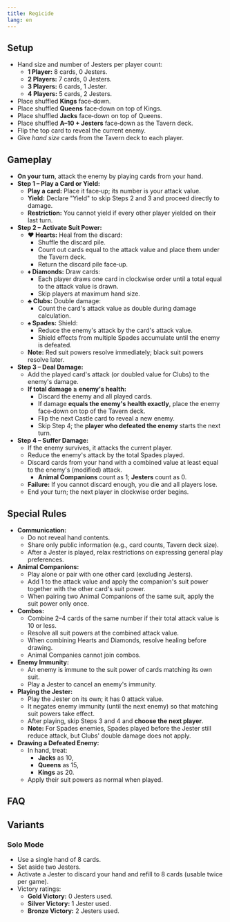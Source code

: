 ```yaml
---
title: Regicide
lang: en
---
```


## Setup

- Hand size and number of Jesters per player count:
    - **1 Player:** 8 cards, 0 Jesters.
    - **2 Players:** 7 cards, 0 Jesters.
    - **3 Players:** 6 cards, 1 Jester.
    - **4 Players:** 5 cards, 2 Jesters.
- Place shuffled **Kings** face‑down.
- Place shuffled **Queens** face‑down on top of Kings.
- Place shuffled **Jacks** face‑down on top of Queens.
- Place shuffled **A–10 + Jesters** face‑down as the Tavern deck.
- Flip the top card to reveal the current enemy.
- Give *hand size* cards from the Tavern deck to each player.

## Gameplay

- **On your turn**, attack the enemy by playing cards from your hand.
- **Step 1 – Play a Card or Yield:**
    - **Play a card:** Place it face‑up; its number is your attack value.
    - **Yield:** Declare "Yield" to skip Steps 2 and 3 and proceed directly to damage.
    - **Restriction:** You cannot yield if every other player yielded on their last turn.
- **Step 2 – Activate Suit Power:**
    - **♥️ Hearts:** Heal from the discard:
        - Shuffle the discard pile.
        - Count out cards equal to the attack value and place them under the Tavern deck.
        - Return the discard pile face‑up.
    - **♦️ Diamonds:** Draw cards:
        - Each player draws one card in clockwise order until a total equal to the attack value is drawn.
        - Skip players at maximum hand size.
    - **♣️ Clubs:** Double damage:
        - Count the card's attack value as double during damage calculation.
    - **♠️ Spades:** Shield:
        - Reduce the enemy's attack by the card's attack value.
        - Shield effects from multiple Spades accumulate until the enemy is defeated.
    - **Note:** Red suit powers resolve immediately; black suit powers resolve later.
- **Step 3 – Deal Damage:**
    - Add the played card's attack (or doubled value for Clubs) to the enemy's damage.
    - **If total damage ≥ enemy's health:**
        - Discard the enemy and all played cards.
        - If damage **equals the enemy's health exactly**, place the enemy face‑down on top of the Tavern deck.
        - Flip the next Castle card to reveal a new enemy.
        - Skip Step 4; the **player who defeated the enemy** starts the next turn.
- **Step 4 – Suffer Damage:**
    - If the enemy survives, it attacks the current player.
    - Reduce the enemy's attack by the total Spades played.
    - Discard cards from your hand with a combined value at least equal to the enemy's (modified) attack.
        - **Animal Companions** count as 1; **Jesters** count as 0.
    - **Failure:** If you cannot discard enough, you die and all players lose.
    - End your turn; the next player in clockwise order begins.

## Special Rules

- **Communication:**
    - Do not reveal hand contents.
    - Share only public information (e.g., card counts, Tavern deck size).
    - After a Jester is played, relax restrictions on expressing general play preferences.
- **Animal Companions:**
    - Play alone or pair with one other card (excluding Jesters).
    - Add 1 to the attack value and apply the companion's suit power together with the other card's suit power.
    - When pairing two Animal Companions of the same suit, apply the suit power only once.
- **Combos:**
    - Combine 2–4 cards of the same number if their total attack value is 10 or less.
    - Resolve all suit powers at the combined attack value.
    - When combining Hearts and Diamonds, resolve healing before drawing.
    - Animal Companies cannot join combos.
- **Enemy Immunity:**
    - An enemy is immune to the suit power of cards matching its own suit.
    - Play a Jester to cancel an enemy's immunity.
- **Playing the Jester:**
    - Play the Jester on its own; it has 0 attack value.
    - It negates enemy immunity (until the next enemy) so that matching suit powers take effect.
    - After playing, skip Steps 3 and 4 and **choose the next player**.
    - **Note:** For Spades enemies, Spades played before the Jester still reduce attack, but Clubs' double damage does not apply.
- **Drawing a Defeated Enemy:**
    - In hand, treat:
        - **Jacks** as 10,
        - **Queens** as 15,
        - **Kings** as 20.
    - Apply their suit powers as normal when played.

## FAQ

## Variants

### Solo Mode

- Use a single hand of 8 cards.
- Set aside two Jesters.
- Activate a Jester to discard your hand and refill to 8 cards (usable twice per game).
- Victory ratings:
    - **Gold Victory:** 0 Jesters used.
    - **Silver Victory:** 1 Jester used.
    - **Bronze Victory:** 2 Jesters used.
